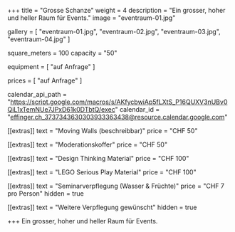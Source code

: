 +++
title = "Grosse Schanze"
weight = 4
description = "Ein grosser, hoher und heller Raum für Events."
image = "eventraum-01.jpg"

gallery = [
  "eventraum-01.jpg",
  "eventraum-02.jpg",
  "eventraum-03.jpg",
  "eventraum-04.jpg"
]

square_meters = 100
capacity = "50"

equipment = [
  "auf Anfrage"
]

prices = [
  "auf Anfrage"
]

calendar_api_path = "https://script.google.com/macros/s/AKfycbwiAp5fLXtS_P16QUXV3nUBv0QiL1xTemNUe7JPxD61k0DTbtQ/exec"
calendar_id = "effinger.ch_3737343630303933363438@resource.calendar.google.com"

[[extras]]
text = "Moving Walls (beschreibbar)"
price = "CHF 50"

[[extras]]
text = "Moderationskoffer"
price = "CHF 50"

[[extras]]
text = "Design Thinking Material"
price = "CHF 100"

[[extras]]
text = "LEGO Serious Play Material"
price = "CHF 100"

[[extras]]
text = "Seminarverpflegung (Wasser & Früchte)"
price = "CHF 7 pro Person"
hidden = true

[[extras]]
text = "Weitere Verpflegung gewünscht"
hidden = true

+++
Ein grosser, hoher und heller Raum für Events.
